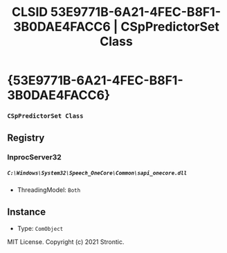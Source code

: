 ﻿---
title: "CLSID 53E9771B-6A21-4FEC-B8F1-3B0DAE4FACC6 | CSpPredictorSet Class"
excerpt: What is COM-Object CLSID 53E9771B-6A21-4FEC-B8F1-3B0DAE4FACC6?
---

# {53E9771B-6A21-4FEC-B8F1-3B0DAE4FACC6}

### `CSpPredictorSet Class`

## Registry


### InprocServer32

##### `C:\Windows\System32\Speech_OneCore\Common\sapi_onecore.dll`
* ThreadingModel: `Both`

## Instance

* Type: `ComObject`

MIT License. Copyright (c) 2021 Strontic.


